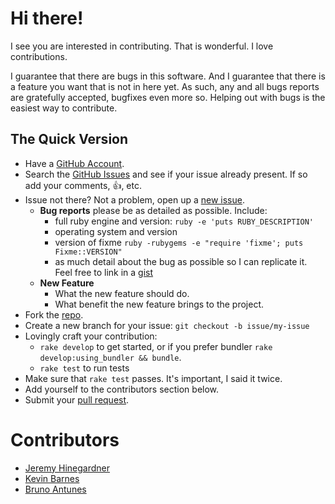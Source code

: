 # Hi there!

I see you are interested in contributing. That is wonderful. I love
contributions.

I guarantee that there are bugs in this software. And I guarantee that there is
a feature you want that is not in here yet. As such, any and all bugs reports
are gratefully accepted, bugfixes even more so. Helping out with bugs is the
easiest way to contribute.


## The Quick Version

* Have a [GitHub Account][].
* Search the [GitHub Issues][] and see if your issue already present. If so
  add your comments, :thumbsup:, etc.
* Issue not there? Not a problem, open up a [new issue][].
    * **Bug reports** please be as detailed as possible. Include:
        * full ruby engine and version: `ruby -e 'puts RUBY_DESCRIPTION'`
        * operating system and version
        * version of fixme `ruby -rubygems -e "require 'fixme'; puts Fixme::VERSION"`
        * as much detail about the bug as possible so I can replicate it. Feel free
          to link in a [gist][]
    * **New Feature**
        * What the new feature should do.
        * What benefit the new feature brings to the project.
* Fork the [repo][].
* Create a new branch for your issue: `git checkout -b issue/my-issue`
* Lovingly craft your contribution:
    * `rake develop` to get started, or if you prefer bundler `rake develop:using_bundler && bundle`.
    * `rake test` to run tests
* Make sure that `rake test` passes. It's important, I said it twice.
* Add yourself to the contributors section below.
* Submit your [pull request][].

# Contributors

* [Jeremy Hinegardner](https://github.com/copiousfreetime)
* [Kevin Barnes](https://github.com/vinbarnes)
* [Bruno Antunes](https://github.com/sardaukar)

[GitHub Account]: https://github.com/signup/free "GitHub Signup"
[GitHub Issues]:  https://github.com/copiousfreetime/fixme/issues "Fixme Issues"
[new issue]:      https://github.com/copiousfreetime/fixme/issues/new "New Fixme Issue"
[gist]:           https://gist.github.com/ "New Gist"
[repo]:           https://github.com/copiousfreetime/fixme "Fixme Repo"
[pull request]:   https://help.github.com/articles/using-pull-requests "Using Pull Requests"
